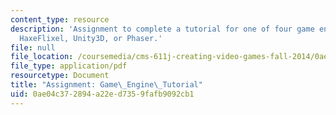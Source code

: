 ```yaml
---
content_type: resource
description: 'Assignment to complete a tutorial for one of four game engines: Flixel,
  HaxeFlixel, Unity3D, or Phaser.'
file: null
file_location: /coursemedia/cms-611j-creating-video-games-fall-2014/0ae04c372894a22ed7359fafb9092cb1_MITCMS_611JF14_GameEngine.pdf
file_type: application/pdf
resourcetype: Document
title: "Assignment: Game\_Engine\_Tutorial"
uid: 0ae04c37-2894-a22e-d735-9fafb9092cb1
---
```

